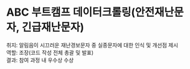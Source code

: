 # ABC 부트캠프 데이터크롤링(안전재난문자, 긴급재난문자)<br>
취지: 알림음이 시끄러운 재난경보문자 중 실종문자에 대한 인식 및 개선점 제시<br>
역할: 조장(코드 작성 전체 총괄 및 발표)<br>
결과: 참여 과정 내 우수상 수상
